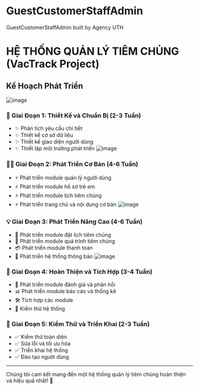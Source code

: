 # GuestCustomerStaffAdmin
GuestCustomerStaffAdmin built by Agency UTH 

# HỆ THỐNG QUẢN LÝ TIÊM CHỦNG (VacTrack Project)

## Kế Hoạch Phát Triển
![image](https://github.com/user-attachments/assets/c88fb297-e0b3-4c93-8ab2-fe8001966b96)

### 🌟 Giai Đoạn 1: Thiết Kế và Chuẩn Bị (2-3 Tuần)
- ✨ Phân tích yêu cầu chi tiết
- ✨ Thiết kế cơ sở dữ liệu
- ✨ Thiết kế giao diện người dùng
- ✨ Thiết lập môi trường phát triển
![image](https://github.com/user-attachments/assets/ed12ebd2-2bc5-44f9-82d7-b3b1dac7b2e0)


### 👩‍💻 Giai Đoạn 2: Phát Triển Cơ Bản (4-6 Tuần)
- ⚡ Phát triển module quản lý người dùng
- ⚡ Phát triển module hồ sơ trẻ em
- ⚡ Phát triển module lịch tiêm chủng
- ⚡ Phát triển trang chủ và nội dung cơ bản
![image](https://github.com/user-attachments/assets/6f3723e9-24aa-46b0-8f4d-ad52abcc8477)


### 💡 Giai Đoạn 3: Phát Triển Nâng Cao (4-6 Tuần)
- 📅 Phát triển module đặt lịch tiêm chủng
- 💉 Phát triển module quá trình tiêm chủng
- 💳 Phát triển module thanh toán
- 📢 Phát triển hệ thống thông báo
![image](https://github.com/user-attachments/assets/4bf0f7b8-2a95-4a6d-aedd-9d15a7cf0305)


### 🔄 Giai Đoạn 4: Hoàn Thiện và Tích Hợp (3-4 Tuần)
- 🌟 Phát triển module đánh giá và phản hồi
- 📊 Phát triển module báo cáo và thống kê
- 🛠️ Tích hợp các module
- 🎨 Kiểm thử hệ thống

### 🔧 Giai Đoạn 5: Kiểm Thử và Triển Khai (2-3 Tuần)
- ✅ Kiểm thử toàn diện
- ✅ Sửa lỗi và tối ưu hóa
- ✅ Triển khai hệ thống
- ✅ Đào tạo người dùng

---

Chúng tôi cam kết mang đến một hệ thống quản lý tiêm chủng hoàn thiện và hiệu quả nhất! 🎉


